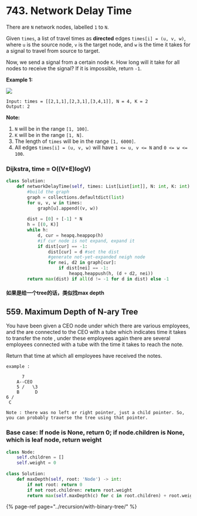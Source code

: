 # 743. Network Delay Time

There are `N` network nodes, labelled `1` to `N`.

Given `times`, a list of travel times as **directed** edges `times[i] = (u, v, w)`, where `u` is the source node, `v` is the target node, and `w` is the time it takes for a signal to travel from source to target.

Now, we send a signal from a certain node `K`. How long will it take for all nodes to receive the signal? If it is impossible, return `-1`.

**Example 1:**

![](https://assets.leetcode.com/uploads/2019/05/23/931_example_1.png)

```text
Input: times = [[2,1,1],[2,3,1],[3,4,1]], N = 4, K = 2
Output: 2
```

**Note:**

1. `N` will be in the range `[1, 100]`.
2. `K` will be in the range `[1, N]`.
3. The length of `times` will be in the range `[1, 6000]`.
4. All edges `times[i] = (u, v, w)` will have `1 <= u, v <= N` and `0 <= w <= 100`.

### Dijkstra, time = O\(\(V+E\)logV\)

```python
class Solution:
    def networkDelayTime(self, times: List[List[int]], N: int, K: int) -> int:
        #build the graph
        graph = collections.defaultdict(list)
        for u, v, w in times:
            graph[u].append((v, w))
            
        dist = [0] + [-1] * N
        h = [(0, K)]
        while h:
            d, cur = heapq.heappop(h)
            #if cur node is not expand, expand it
            if dist[cur] == -1:
                dist[cur] = d #set the dist
                #generate not-yet-expanded neigh node
                for nei, d2 in graph[cur]:
                    if dist[nei] == -1:
                        heapq.heappush(h, (d + d2, nei))
        return max(dist) if all(d != -1 for d in dist) else -1
```

#### 如果是给一个tree的话，类似找max depth

## 559. Maximum Depth of N-ary Tree

You have been given a CEO node under which there are various employees, and the are connected to the CEO with a tube which indicates time it takes to transfer the note , under these employees again there are several employees connected with a tube with the time it takes to reach the note.

Return that time at which all employees have received the notes.

```text
example :
  
      7
    A--CEO
    5 /   \3
    B      D
6 / 
 C

Note : there was no left or right pointer, just a child pointer. So, you can probably traverse the tree using that pointer.
```

### **Base case:  If node is None, return 0;  if node.children is None, which is leaf node, return weight**

```python
class Node:
    self.children = []
    self.weight = 0
    
class Solution:
    def maxDepth(self, root: 'Node') -> int:
        if not root: return 0
        if not root.children: return root.weight
        return max(self.maxDepth(c) for c in root.children) + root.weight
```

{% page-ref page="../recursion/with-binary-tree/" %}



